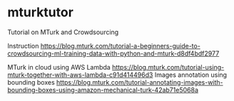 # mturktutor
Tutorial on MTurk and Crowdsourcing

Instruction https://blog.mturk.com/tutorial-a-beginners-guide-to-crowdsourcing-ml-training-data-with-python-and-mturk-d8df4bdf2977

MTurk in cloud using AWS Lambda https://blog.mturk.com/tutorial-using-mturk-together-with-aws-lambda-c91d414496d3
Images annotation using bounding boxes https://blog.mturk.com/tutorial-annotating-images-with-bounding-boxes-using-amazon-mechanical-turk-42ab71e5068a


